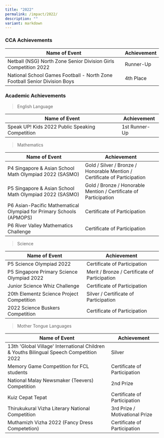 ```yaml
---
title: "2022"
permalink: /impact/2022/
description: ""
variant: markdown
---
```

### CCA Achievements


| Name of Event | Achievement | 
| -------- | -------- | 
| Netball (NSG) North Zone Senior Division Girls Competition 2022     | Runner-Up     | 
| National School Games Football - North Zone Football Senior Division Boys     | 4th Place     |


### Academic Achievements

> English Language

| Name of Event | Achievement |
| -------- | -------- |
| Speak UP! Kids 2022 Public Speaking Competition    | 1st Runner-Up     | 

> Mathematics

| Name of Event | Achievement |
| -------- | -------- |
| P4 Singapore & Asian School Math Olympiad 2022 (SASMO)    | Gold / Silver / Bronze / Honorable Mention / Certificate of Participation     | 
| P5 Singapore & Asian School Math Olympiad 2022 (SASMO) | Gold / Bronze / Honorable Mention / Certificate of Participation   |
|  P6 Asian-Pacific Mathematical Olympiad for Primary Schools (APMOPS)  |  Certificate of Participation   |
|  P6 River Valley Mathematics Challenge   |  Certificate of Participation   |


> Science

| Name of Event | Achievement |
| -------- | -------- |
|  P5 Science Olympiad 2022   |  Certificate of Participation   |
|  P5 Singapore Primary Science Olympiad 2022   |  Merit / Bronze / Certificate of Participation   |
|  Junior Science Whiz Challenge  |  Certificate of Participation  |
|  20th Elementz Science Project Competition  |  Silver / Certificate of Participation  |
|  2022 Science Buskers Competition  |  Certificate of Participation  |

> Mother Tongue Languages

| Name of Event | Achievement |
| -------- | -------- |
|  13th 'Global Village' International Children & Youths Bilingual Speech Competition 2022   |  Silver   |
|  Memory Game Competition for FCL students   |   Certificate of Participation   |
|  National Malay Newsmaker (Teevers) Competition  |  2nd Prize  |
|  Kuiz Cepat Tepat  |  Certificate of Participation  |
|  Thirukukural Vizha Literary National Competition  |  3rd Prize / Motivational Prize  |
|  Muthamizh Vizha 2022 (Fancy Dress Competetion)  |  Certificate of Participation  |